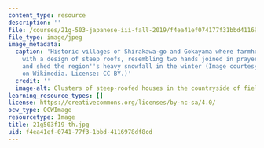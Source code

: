 ```yaml
---
content_type: resource
description: ''
file: /courses/21g-503-japanese-iii-fall-2019/f4ea41ef074177f31bbd4116978df8cd_21g503f19-th.jpg
file_type: image/jpeg
image_metadata:
  caption: 'Historic villages of Shirakawa-go and Gokayama where farmhouses were built
    with a design of steep roofs, resembling two hands joined in prayer, to withstand
    and shed the region''s heavy snowfall in the winter (Image courtesy of [663highland](https://commons.wikimedia.org/wiki/File:Ogi_Shirakawa-g%C5%8D,_Gifu,_Japan.jpg)
    on Wikimedia. License: CC BY.)'
  credit: ''
  image-alt: Clusters of steep-roofed houses in the countryside of fields
learning_resource_types: []
license: https://creativecommons.org/licenses/by-nc-sa/4.0/
ocw_type: OCWImage
resourcetype: Image
title: 21g503f19-th.jpg
uid: f4ea41ef-0741-77f3-1bbd-4116978df8cd
---
```

